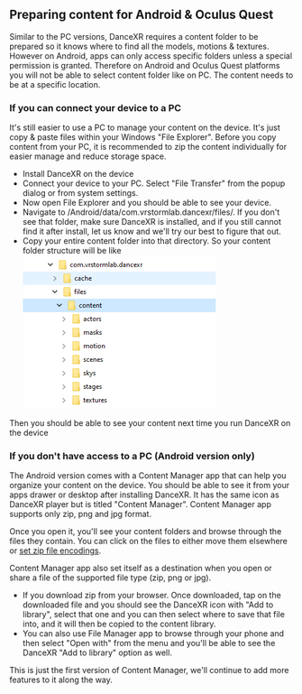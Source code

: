## Preparing content for Android & Oculus Quest

Similar to the PC versions, DanceXR requires a content folder to be prepared so it knows where to find all the models, motions & textures. However on Android, apps can only access specific folders unless a special permission is granted. Therefore on Android and Oculus Quest platforms you will not be able to select content folder like on PC. The content needs to be at a specific location. 

### If you can connect your device to a PC

It's still easier to use a PC to manage your content on the device. It's just copy & paste files within your Windows "File Explorer". Before you copy content from your PC, it is recommended to zip the content individually for easier manage and reduce storage space. 

* Install DanceXR on the device
* Connect your device to your PC. Select "File Transfer" from the popup dialog or from system settings. 
* Now open File Explorer and you should be able to see your device.
* Navigate to /Android/data/com.vrstormlab.dancexr/files/. If you don't see that folder, make sure DanceXR is installed, and if you still cannot find it after install, let us know and we'll try our best to figure that out.
* Copy your entire content folder into that directory. So your content folder structure will be like ![example folder](/dancexr/content_folder_android.png)

Then you should be able to see your content next time you run DanceXR on the device

### If you don't have access to a PC (Android version only)

The Android version comes with a Content Manager app that can help you organize your content on the device. You should be able to see it from your apps drawer or desktop after installing DanceXR. It has the same icon as DanceXR player but is titled "Content Manager". Content Manager app supports only zip, png and jpg format. 

Once you open it, you'll see your content folders and browse through the files they contain. You can click on the files to either move them elsewhere or [set zip file encodings](zip_format.md). 

Content Manager app also set itself as a destination when you open or share a file of the supported file type (zip, png or jpg). 

* If you download zip from your browser. Once downloaded, tap on the downloaded file and you should see the DanceXR icon with "Add to library", select that one and you can then select where to save that file into, and it will then be copied to the content library.
* You can also use File Manager app to browse through your phone and then select "Open with" from the menu and you'll be able to see the DanceXR "Add to library" option as well.

This is just the first version of Content Manager, we'll continue to add more features to it along the way. 

